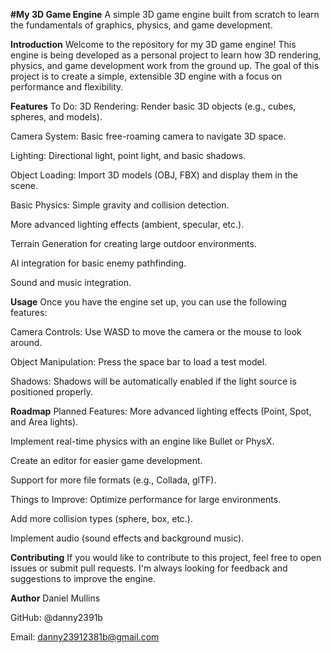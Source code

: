 **#My 3D Game Engine**
A simple 3D game engine built from scratch to learn the fundamentals of graphics, physics, and game development.

**Introduction**
Welcome to the repository for my 3D game engine! This engine is being developed as a personal project to learn how 3D rendering, physics, and game development work from the ground up. The goal of this project is to create a simple, extensible 3D engine with a focus on performance and flexibility.

**Features**
To Do:
3D Rendering: Render basic 3D objects (e.g., cubes, spheres, and models).

Camera System: Basic free-roaming camera to navigate 3D space.

Lighting: Directional light, point light, and basic shadows.

Object Loading: Import 3D models (OBJ, FBX) and display them in the scene.

Basic Physics: Simple gravity and collision detection.

More advanced lighting effects (ambient, specular, etc.).

Terrain Generation for creating large outdoor environments.

AI integration for basic enemy pathfinding.

Sound and music integration.

**Usage**
Once you have the engine set up, you can use the following features:

Camera Controls: Use WASD to move the camera or the mouse to look around.

Object Manipulation: Press the space bar to load a test model.

Shadows: Shadows will be automatically enabled if the light source is positioned properly.

**Roadmap**
Planned Features:
More advanced lighting effects (Point, Spot, and Area lights).

Implement real-time physics with an engine like Bullet or PhysX.

Create an editor for easier game development.

Support for more file formats (e.g., Collada, glTF).

Things to Improve:
Optimize performance for large environments.

Add more collision types (sphere, box, etc.).

Implement audio (sound effects and background music).

**Contributing**
If you would like to contribute to this project, feel free to open issues or submit pull requests. I'm always looking for feedback and suggestions to improve the engine.

**Author**
Daniel Mullins

GitHub: @danny2391b

Email: danny23912381b@gmail.com
